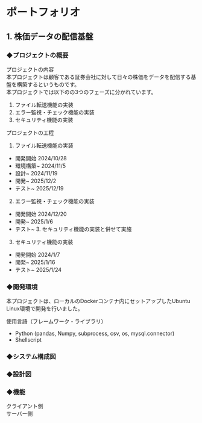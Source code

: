 # ポートフォリオ 
## 1. 株価データの配信基盤
### ◆プロジェクトの概要
  プロジェクトの内容  
  本プロジェクトは顧客である証券会社に対して日々の株価をデータを配信する基盤を構築するというものです。  
  本プロジェクトでは以下のの3つのフェーズに分かれています。  
  1. ファイル転送機能の実装
  2. エラー監視・チェック機能の実装
  3. セキュリティ機能の実装  
  
  プロジェクトの工程  
  1. ファイル転送機能の実装
  - 開発開始 2024/10/28
  - 環境構築~ 2024/11/5
  - 設計~ 2024/11/19
  - 開発~ 2025/12/2
  - テスト~ 2025/12/19
    
2. エラー監視・チェック機能の実装
  - 開発開始 2024/12/20
  - 開発~ 2025/1/6
  - テスト~ 3. セキュリティ機能の実装と併せて実施  

3. セキュリティ機能の実装
  - 開発開始 2024/1/7
  - 開発~ 2025/1/16
  - テスト~ 2025/1/24
### ◆開発環境  
本プロジェクトは、ローカルのDockerコンテナ内にセットアップしたUbuntu Linux環境で開発を行いました。  

  使用言語（フレームワーク・ライブラリ）  
- Python (pandas, Numpy, subprocess, csv, os, mysql.connector)
- Shellscript
### ◆システム構成図

### ◆設計図
### ◆機能
クライアント側  
サーバー側


